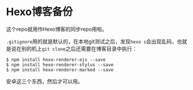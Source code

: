 # Hexo博客备份

这个repo就用作Hexo博客的同步repo用啦。

`.gitignore`用的就是默认的，在本地git测试之后，发现`hexo s`会出现乱码，也就是说在别的机上`git clone`之后还需要在博客目录中执行：

```
$ npm install hexo-renderer-ejs --save
$ npm install hexo-renderer-stylus --save
$ npm install hexo-renderer-marked --save          
```

安卓这三个东西，然后才可以用。
